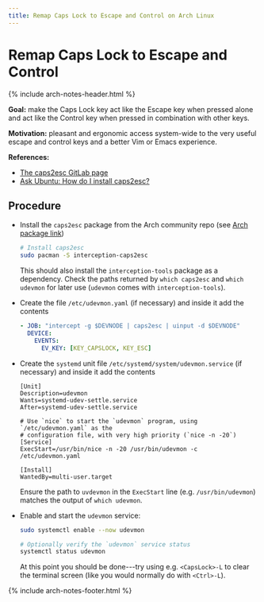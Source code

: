 ```yaml
---
title: Remap Caps Lock to Escape and Control on Arch Linux
---
```


# Remap Caps Lock to Escape and Control

{% include arch-notes-header.html %}

**Goal:** make the Caps Lock key act like the Escape key when pressed alone and act like the Control key when pressed in combination with other keys.

**Motivation:** pleasant and ergonomic access system-wide to the very useful escape and control keys and a better Vim or Emacs experience.

**References:**
- [The caps2esc GitLab page](https://gitlab.com/interception/linux/plugins/caps2esc)
- [Ask Ubuntu: How do I install caps2esc?](https://askubuntu.com/questions/979359/how-do-i-install-caps2esc)


## Procedure

- Install the `caps2esc` package from the Arch community repo (see [Arch package link](https://archlinux.org/packages/community/x86_64/interception-caps2esc/))

  ```sh
  # Install caps2esc
  sudo pacman -S interception-caps2esc
  ```
  This should also install the `interception-tools` package as a dependency.
  Check the paths returned by `which caps2esc` and `which udevmon` for later use (`udevmon` comes with `interception-tools`).

- Create the file `/etc/udevmon.yaml` (if necessary) and inside it add the contents

  ```yaml
  - JOB: "intercept -g $DEVNODE | caps2esc | uinput -d $DEVNODE"
    DEVICE:
      EVENTS:
        EV_KEY: [KEY_CAPSLOCK, KEY_ESC]
  ```

- Create the `systemd` unit file `/etc/systemd/system/udevmon.service` (if necessary) and inside it add the contents

  ```systemd
  [Unit]
  Description=udevmon
  Wants=systemd-udev-settle.service
  After=systemd-udev-settle.service

  # Use `nice` to start the `udevmon` program, using `/etc/udevmon.yaml` as the
  # configuration file, with very high priority (`nice -n -20`)
  [Service]
  ExecStart=/usr/bin/nice -n -20 /usr/bin/udevmon -c /etc/udevmon.yaml

  [Install]
  WantedBy=multi-user.target
  ```
  Ensure the path to `uvdevmon` in the `ExecStart` line (e.g. `/usr/bin/udevmon`) matches the output of `which udevmon`.

- Enable and start the `udevmon` service:

  ```sh
  sudo systemctl enable --now udevmon

  # Optionally verify the `udevmon` service status
  systemctl status udevmon
  ```
  At this point you should be done---try using e.g. `<CapsLock>-L` to clear the terminal screen (like you would normally do with `<Ctrl>-L`).

{% include arch-notes-footer.html %}
